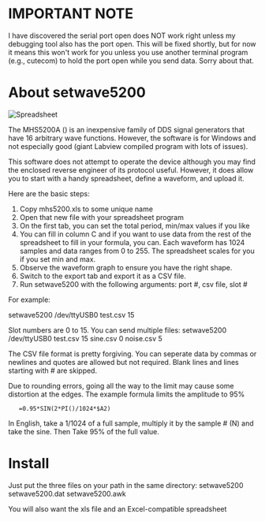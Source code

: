 IMPORTANT NOTE
==============
I have discovered the serial port open does NOT work right unless my
debugging tool also has the port open. This will be fixed shortly, but
for now it means this won't work for you unless you use another terminal
program (e.g., cutecom) to hold the port open while you send data. Sorry
about that.

About setwave5200
=================

![Spreadsheet](https://raw.githubusercontent.com/wd5gnr/mhs5200a/master/images/screenshot_211.png "The system in action")

The MHS5200A () is an inexpensive family of DDS signal generators that have
16 arbitrary wave functions. However, the software is for Windows and not
especially good (giant Labview compiled program with lots of issues).

This software does not attempt to operate the device although you may
find the enclosed reverse engineer of its protocol useful. However, it
does allow you to start with a handy spreadsheet, define a waveform, and
upload it.

Here are the basic steps:

1) Copy mhs5200.xls to some unique name
2) Open that new file with your spreadsheet program
3) On the first tab, you can set the total period, min/max values if you like
4) You can fill in column C and if you want to use data from the rest of the spreadsheet to fill in your formula, you can. Each waveform has 1024 samples and data ranges from 0 to 255. The spreadsheet scales for you if you set min and max.
5) Observe the waveform graph to ensure you have the right shape.
6) Switch to the export tab and export it as a CSV file.
7) Run setwave5200 with the following arguments: port #, csv file, slot #

For example:

setwave5200 /dev/ttyUSB0 test.csv 15

Slot numbers are 0 to 15. You can send multiple files:
setwave5200 /dev/ttyUSB0 test.csv 15 sine.csv 0 noise.csv 5

The CSV file format is pretty forgiving. You can seperate data by
commas or newlines and quotes are allowed but not required. Blank lines
and lines starting with # are skipped.

Due to rounding errors, going all the way to the limit may cause some
distortion at the edges. The example formula limits the amplitude to 95%

       =0.95*SIN(2*PI()/1024*$A2)

In English, take a 1/1024 of a full sample, multiply it by the sample #
(N) and take the sine. Then Take 95% of the full value.


Install
=======
Just put the three files on your path in the same directory:
setwave5200
setwave5200.dat
setwave5200.awk

You will also want the xls file and an Excel-compatible spreadsheet


